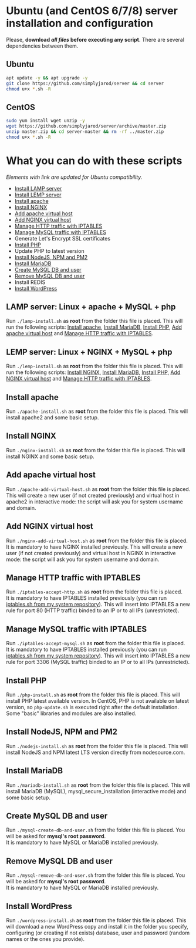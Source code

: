 # Ubuntu (and CentOS 6/7/8) server installation and configuration

Please, **download _all files_ before executing any script**. There are several dependencies between them.

## Ubuntu
```bash
apt update -y && apt upgrade -y
git clone https://github.com/simplyjarod/server && cd server
chmod u+x *.sh -R
```

## CentOS
```bash
sudo yum install wget unzip -y
wget https://github.com/simplyjarod/server/archive/master.zip
unzip master.zip && cd server-master && rm -rf ../master.zip
chmod u+x *.sh -R
```

# What you can do with these scripts
*Elements with link are updated for Ubuntu compatibility.*
- [Install LAMP server](#install-lamp-server-linux--apache--mysql--php)
- [Install LEMP server](#install-lemp-server-linux--nginx--mysql--php)
- [Install apache](#install-apache)
- [Install NGINX](#install-nginx)
- [Add apache virtual host](#add-apache-virtual-host)
- [Add NGINX virtual host](#add-nginx-virtual-host)
- [Manage HTTP traffic with IPTABLES](#manage-http-traffic-with-iptables)
- [Manage MySQL traffic with IPTABLES](#manage-mysql-traffic-with-iptables)
- Generate Let's Encrypt SSL certificates
- [Install PHP](#install-php)
- Update PHP to latest version
- [Install NodeJS, NPM and PM2](#install-nodejs-npm-and-pm2)
- [Install MariaDB](#install-mariadb)
- [Create MySQL DB and user](#create-mysql-db-and-user)
- [Remove MySQL DB and user](#remove-mysql-db-and-user)
- Install REDIS
- [Install WordPress](#install-wordpress)


## LAMP server: Linux + apache + MySQL + php
Run `./lamp-install.sh` as **root** from the folder this file is placed.
This will run the following scripts: [Install apache](#install-apache), [Install MariaDB](#install-mariadb), [Install PHP](#install-php), [Add apache virtual host](#add-apache-virtual-host) and [Manage HTTP traffic with IPTABLES](#manage-http-traffic-with-iptables).

## LEMP server: Linux + NGINX + MySQL + php
Run `./lemp-install.sh` as **root** from the folder this file is placed.
This will run the following scripts: [Install NGINX](#install-nginx), [Install MariaDB](#install-mariadb), [Install PHP](#install-php), [Add NGINX virtual host](#add-nginx-virtual-host) and [Manage HTTP traffic with IPTABLES](#manage-http-traffic-with-iptables).


## Install apache
Run `./apache-install.sh` as **root** from the folder this file is placed.
This will install apache2 and some basic setup.


## Install NGINX
Run `./nginx-install.sh` as **root** from the folder this file is placed.
This will install NGINX and some basic setup.


## Add apache virtual host
Run `./apache-add-virtual-host.sh` as **root** from the folder this file is placed.  
This will create a new user (if not created previously) and virtual host in apache2 in interactive mode: the script will ask you for system username and domain.


## Add NGINX virtual host
Run `./nginx-add-virtual-host.sh` as **root** from the folder this file is placed.  
It is mandatory to have NGINX installed previously.
This will create a new user (if not created previously) and virtual host in NGINX in interactive mode: the script will ask you for system username and domain.


## Manage HTTP traffic with IPTABLES 
Run `./iptables-accept-http.sh` as **root** from the folder this file is placed.  
It is mandatory to have IPTABLES installed previously (you can run [iptables.sh from my system repository](https://github.com/simplyjarod/system/blob/master/iptables.sh)).
This will insert into IPTABLES a new rule for port 80 (HTTP traffic) binded to an IP or to all IPs (unrestricted).


## Manage MySQL traffic with IPTABLES 
Run `./iptables-accept-mysql.sh` as **root** from the folder this file is placed.  
It is mandatory to have IPTABLES installed previously (you can run [iptables.sh from my system repository](https://github.com/simplyjarod/system/blob/master/iptables.sh)).
This will insert into IPTABLES a new rule for port 3306 (MySQL traffic) binded to an IP or to all IPs (unrestricted).


## Install PHP
Run `./php-install.sh` as **root** from the folder this file is placed.
This will install PHP latest available version. In CentOS, PHP is not available on latest version, so `php-update.sh` is executed right after the default installation. Some "basic" libraries and modules are also installed.


## Install NodeJS, NPM and PM2
Run `./nodejs-install.sh` as **root** from the folder this file is placed.
This will install NodeJS and NPM latest LTS version directly from nodesource.com.


## Install MariaDB
Run `./mariadb-install.sh` as **root** from the folder this file is placed.
This will install MariaDB (MySQL), mysql_secure_installation (interactive mode) and some basic setup.


## Create MySQL DB and user
Run `./mysql-create-db-and-user.sh` from the folder this file is placed. You will be asked for **mysql's root password**.  
It is mandatory to have MySQL or MariaDB installed previously.


## Remove MySQL DB and user
Run `./mysql-remove-db-and-user.sh` from the folder this file is placed. You will be asked for **mysql's root password**.  
It is mandatory to have MySQL or MariaDB installed previously.


## Install WordPress
Run `./wordpress-install.sh` as **root** from the folder this file is placed.
This will download a new WordPress copy and install it in the folder you specify, configuring (or creating if not exists) database, user and password (random names or the ones you provide).
